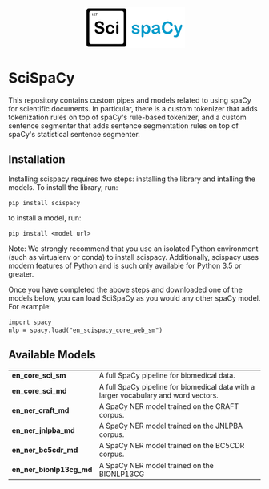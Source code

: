
<p align="center"><img width="40%" src="docs/scispacy-logo.png" /></p>


# SciSpaCy
This repository contains custom pipes and models related to using spaCy for scientific documents. In particular, there is a custom tokenizer that adds tokenization rules on top of spaCy's rule-based tokenizer, and a custom sentence segmenter that adds sentence segmentation rules on top of spaCy's statistical sentence segmenter.


## Installation
Installing scispacy requires two steps: installing the library and intalling the models. To install the library, run:
```
pip install scispacy
```

to install a model, run:

```
pip install <model url>
```

Note: We strongly recommend that you use an isolated Python environment (such as virtualenv or conda) to install scispacy.
Additionally, scispacy uses modern features of Python and is such only available for Python 3.5 or greater.


Once you have completed the above steps and downloaded one of the models below, you can load SciSpaCy as you would any other spaCy model. For example:
```
import spacy
nlp = spacy.load("en_scispacy_core_web_sm")
```

## Available Models


<table>
<tr>
    <td><b> en_core_sci_sm </b></td>
    <td> A full SpaCy pipeline for biomedical data. </td>
</tr>
<tr>
    <td><b> en_core_sci_md </b></td>
    <td>  A full SpaCy pipeline for biomedical data with a larger vocabulary and word vectors. </td>
</tr>
<tr>
    <td><b> en_ner_craft_md </b></td>
    <td> A SpaCy NER model trained on the CRAFT corpus. </td>
</tr>
<tr>
    <td><b> en_ner_jnlpba_md </b></td>
    <td> A SpaCy NER model trained on the JNLPBA corpus. </td>
</tr>
<tr>
    <td><b> en_ner_bc5cdr_md </b></td>
    <td> A SpaCy NER model trained on the BC5CDR corpus. </td>
</tr>
<tr>
    <td><b> en_ner_bionlp13cg_md </b></td>
    <td> A SpaCy NER model trained on the BIONLP13CG</td>
</tr>
</table>

